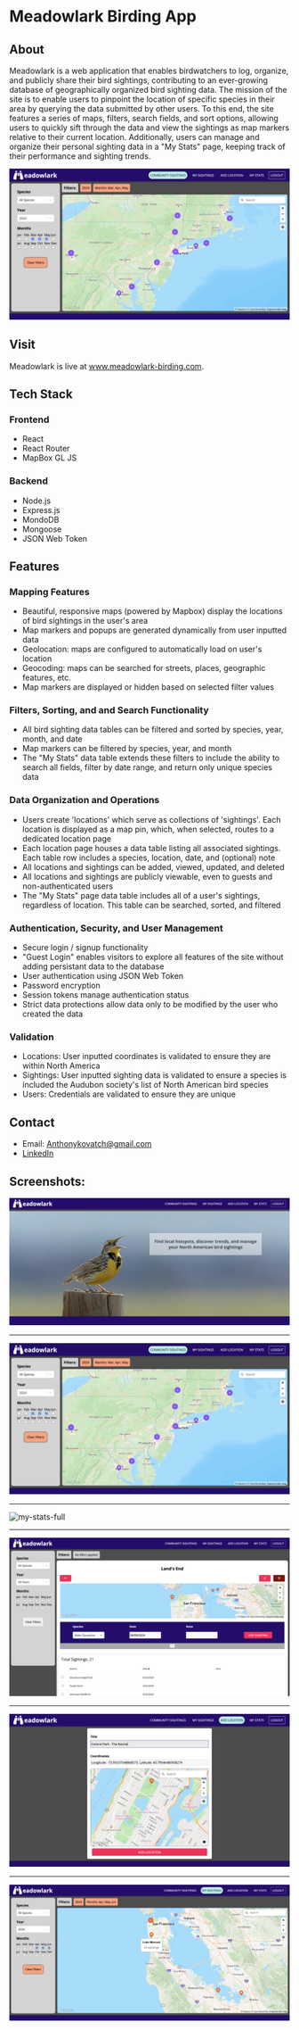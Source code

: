 # Meadowlark Birding App


  ## About

  Meadowlark is a web application that enables birdwatchers to log, organize, and publicly share their bird sightings, contributing to an ever-growing database of geographically organized bird sighting data. The mission of the site is to enable users to pinpoint the location of specific species in their area by querying the data submitted by other users. To this end, the site features a series of maps, filters, search fields, and sort options, allowing users to quickly sift through the data and view the sightings as map markers relative to their current location. Additionally, users can manage and organize their personal sighting data in a "My Stats" page, keeping track of their performance and sighting trends.

![community-full](./Screenshots/community-full.png)

  ## Visit

  Meadowlark is live at www.meadowlark-birding.com.


  ## Tech Stack

  ### Frontend

  - React 
  - React Router
  - MapBox GL JS

  ### Backend

  - Node.js
  - Express.js
  - MondoDB
  - Mongoose
  - JSON Web Token


  ## Features

  ### Mapping Features

  - Beautiful, responsive maps (powered by Mapbox) display the locations of bird sightings in the user's area
  - Map markers and popups are generated dynamically from user inputted data
  - Geolocation: maps are configured to automatically load on user's location
  - Geocoding: maps can be searched for streets, places, geographic features, etc. 
  - Map markers are displayed or hidden based on selected filter values 

  ### Filters, Sorting, and and Search Functionality

  - All bird sighting data tables can be filtered and sorted by species, year, month, and date
  - Map markers can be filtered by species, year, and month
  - The "My Stats" data table extends these filters to include the ability to search all fields, filter by date range, and return only unique species data

  ### Data Organization and Operations

  - Users create 'locations' which serve as collections of 'sightings'. Each location is displayed as a map pin, which, when selected, routes to a dedicated location page
  - Each location page houses a data table listing all associated sightings. Each table row includes a species, location, date, and (optional) note
  - All locations and sightings can be added, viewed, updated, and deleted
  - All locations and sightings are publicly viewable, even to guests and non-authenticated users
  - The "My Stats" page data table includes all of a user's sightings, regardless of location. This table can be searched, sorted, and filtered

  ### Authentication, Security, and User Management

  - Secure login / signup functionality
  - "Guest Login" enables visitors to explore all features of the site without adding persistant data to the database 
  - User authentication using JSON Web Token 
  - Password encryption
  - Session tokens manage authentication status
  - Strict data protections allow data only to be modified by the user who created the data

  ### Validation 

  - Locations: User inputted coordinates is validated to ensure they are within North America
  - Sightings: User inputted sighting data is validated to ensure a species is included the Audubon society's list of North American bird species
  - Users: Credentials are validated to ensure they are unique

  ## Contact 

  - Email: Anthonykovatch@gmail.com
  - [LinkedIn](https://www.linkedin.com/in/anthony-kovatch-45b674310/)

  

  ## Screenshots:

  ![landing-full](./Screenshots/landing-full.png)

***

  ![community-full](./Screenshots/community-full.png)

***

  ![my-stats-full](./Screenshots/my-stats-full.png)

***

  ![view-location-full](./Screenshots/view-location-full.png)

***

  ![add-location-full](./Screenshots/add-location-full.png)

***

  ![my-sightings-full](./Screenshots/my-sightings-full.png)



  
